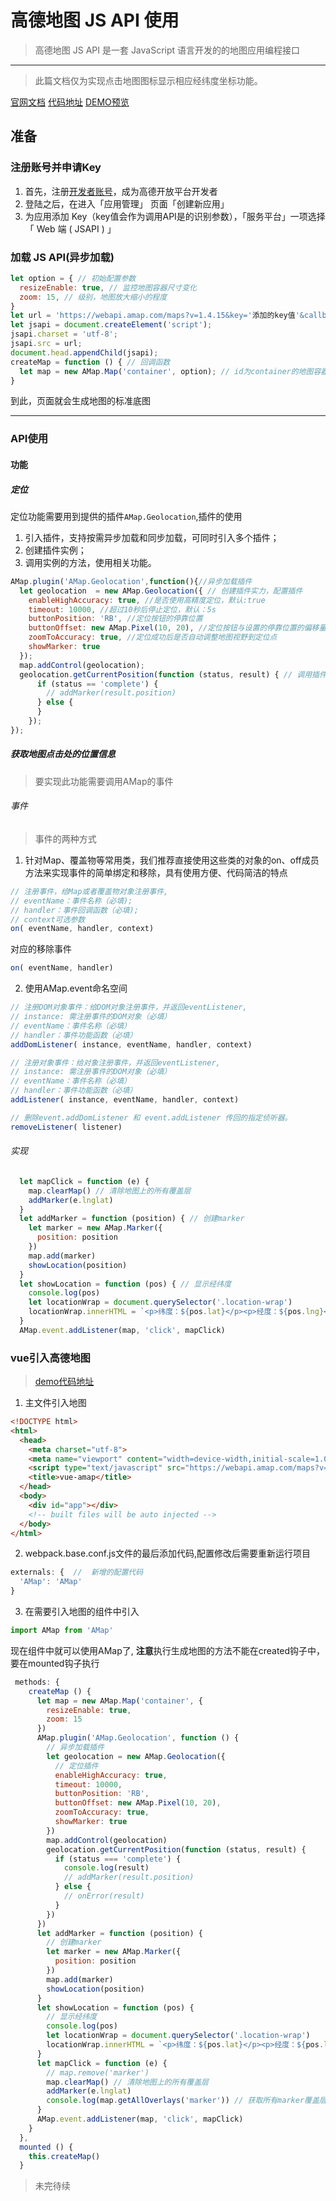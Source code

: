 # 高德地图 JS API 使用

>高德地图 JS API 是一套 JavaScript 语言开发的的地图应用编程接口
---
>此篇文档仅为实现点击地图图标显示相应经纬度坐标功能。

[官网文档](https://lbs.amap.com/api/javascript-api/)
[代码地址](https://github.com/Jimmy-xiang/Demo/tree/master/importMap)
[DEMO预览](https://jimmy-xiang.github.io/Demo/#/helloAMap)

## 准备

### 注册账号并申请Key

1. 首先，注册[开发者账号](https://lbs.amap.com/dev/index)，成为高德开放平台开发者
2. 登陆之后，在进入「应用管理」 页面「创建新应用」
3. 为应用添加 Key（key值会作为调用API是的识别参数），「服务平台」一项选择「 Web 端 ( JSAPI ) 」

### 加载 JS API(异步加载)

```javascript
let option = { // 初始配置参数
  resizeEnable: true, // 监控地图容器尺寸变化
  zoom: 15, // 级别，地图放大缩小的程度
}
let url = 'https://webapi.amap.com/maps?v=1.4.15&key='添加的key值'&callback=createMap';
let jsapi = document.createElement('script');
jsapi.charset = 'utf-8';
jsapi.src = url;
document.head.appendChild(jsapi);
createMap = function () { // 回调函数
  let map = new AMap.Map('container', option); // id为container的地图容器
}
```

到此，页面就会生成地图的标准底图

---

### API使用

#### 功能

##### 定位

定位功能需要用到提供的插件`AMap.Geolocation`,插件的使用

1. 引入插件，支持按需异步加载和同步加载，可同时引入多个插件；
2. 创建插件实例；
3. 调用实例的方法，使用相关功能。

```javascript
AMap.plugin('AMap.Geolocation',function(){//异步加载插件
  let geolocation  = new AMap.Geolocation({ // 创建插件实力，配置插件
    enableHighAccuracy: true, //是否使用高精度定位，默认:true
    timeout: 10000, //超过10秒后停止定位，默认：5s
    buttonPosition: 'RB', //定位按钮的停靠位置
    buttonOffset: new AMap.Pixel(10, 20), //定位按钮与设置的停靠位置的偏移量，默认：Pixel(10, 20)
    zoomToAccuracy: true, //定位成功后是否自动调整地图视野到定位点
    showMarker: true
  });
  map.addControl(geolocation);
  geolocation.getCurrentPosition(function (status, result) { // 调用插件实例方法实现定位功能
      if (status == 'complete') {
        // addMarker(result.position)
      } else {
      }
    });
});
```

##### 获取地图点击处的位置信息

>要实现此功能需要调用AMap的事件

###### 事件

>事件的两种方式

1. 针对Map、覆盖物等常用类，我们推荐直接使用这些类的对象的on、off成员方法来实现事件的简单绑定和移除，具有使用方便、代码简洁的特点

```javascript
// 注册事件，给Map或者覆盖物对象注册事件,
// eventName：事件名称（必填);
// handler：事件回调函数（必填);
// context可选参数
on( eventName, handler, context)
```

对应的移除事件

```javascript
on( eventName, handler)
```

2. 使用AMap.event命名空间

```javascript
// 注册DOM对象事件：给DOM对象注册事件，并返回eventListener,
// instance: 需注册事件的DOM对象（必填）
// eventName：事件名称（必填）
// handler：事件功能函数（必填）
addDomListener( instance, eventName, handler, context)
```

```javascript
// 注册对象事件：给对象注册事件，并返回eventListener,
// instance: 需注册事件的DOM对象（必填）
// eventName：事件名称（必填）
// handler：事件功能函数（必填）
addListener( instance, eventName, handler, context)
```

```javascript
// 删除event.addDomListener 和 event.addListener 传回的指定侦听器。
removeListener( listener)
```

###### 实现

```javascript
  let mapClick = function (e) {
    map.clearMap() // 清除地图上的所有覆盖层
    addMarker(e.lnglat)
  }
  let addMarker = function (position) { // 创建marker
    let marker = new AMap.Marker({
      position: position
    })
    map.add(marker)
    showLocation(position)
  }
  let showLocation = function (pos) { // 显示经纬度
    console.log(pos)
    let locationWrap = document.querySelector('.location-wrap')
    locationWrap.innerHTML = `<p>纬度：${pos.lat}</p><p>经度：${pos.lng}</p>`
  }
  AMap.event.addListener(map, 'click', mapClick)
```

### vue引入高德地图
>[demo代码地址](https://github.com/Jimmy-xiang/Demo/tree/master/vue-AMap)

1. 主文件引入地图

```html
<!DOCTYPE html>
<html>
  <head>
    <meta charset="utf-8">
    <meta name="viewport" content="width=device-width,initial-scale=1.0">
    <script type="text/javascript" src="https://webapi.amap.com/maps?v=1.3&key='key值"></script>
    <title>vue-amap</title>
  </head>
  <body>
    <div id="app"></div>
    <!-- built files will be auto injected -->
  </body>
</html>
```

2. webpack.base.conf.js文件的最后添加代码,配置修改后需要重新运行项目

```javascript
externals: {  //  新增的配置代码
  'AMap': 'AMap'
}
```

3. 在需要引入地图的组件中引入

```javascript
import AMap from 'AMap'
```

现在组件中就可以使用AMap了, **注意**执行生成地图的方法不能在created钩子中，要在mounted钩子执行

```javascript
 methods: {
    createMap () {
      let map = new AMap.Map('container', {
        resizeEnable: true,
        zoom: 15
      })
      AMap.plugin('AMap.Geolocation', function () {
        // 异步加载插件
        let geolocation = new AMap.Geolocation({
          // 定位插件
          enableHighAccuracy: true,
          timeout: 10000,
          buttonPosition: 'RB',
          buttonOffset: new AMap.Pixel(10, 20),
          zoomToAccuracy: true,
          showMarker: true
        })
        map.addControl(geolocation)
        geolocation.getCurrentPosition(function (status, result) {
          if (status === 'complete') {
            console.log(result)
            // addMarker(result.position)
          } else {
            // onError(result)
          }
        })
      })
      let addMarker = function (position) {
        // 创建marker
        let marker = new AMap.Marker({
          position: position
        })
        map.add(marker)
        showLocation(position)
      }
      let showLocation = function (pos) {
        // 显示经纬度
        console.log(pos)
        let locationWrap = document.querySelector('.location-wrap')
        locationWrap.innerHTML = `<p>纬度：${pos.lat}</p><p>经度：${pos.lng}</p>`
      }
      let mapClick = function (e) {
        // map.remove('marker')
        map.clearMap() // 清除地图上的所有覆盖层
        addMarker(e.lnglat)
        console.log(map.getAllOverlays('marker')) // 获取所有marker覆盖层
      }
      AMap.event.addListener(map, 'click', mapClick)
    }
  },
  mounted () {
    this.createMap()
  }
  ```

>未完待续
